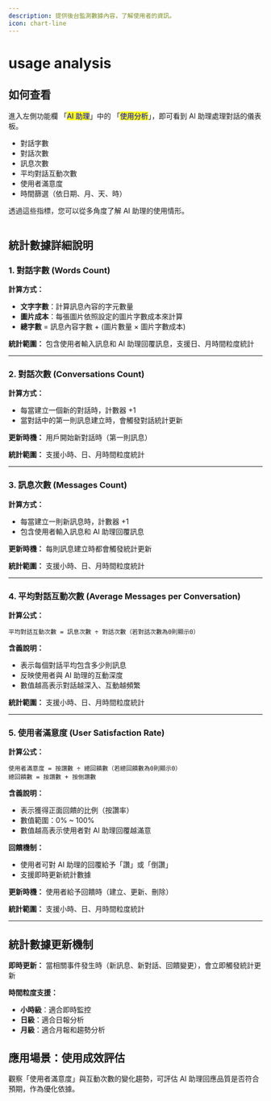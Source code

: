 ```yaml
---
description: 提供後台監測數據內容，了解使用者的資訊。
icon: chart-line
---
```


# usage analysis

## 如何查看

進入左側功能欄 「<mark style="color:blue;">AI 助理</mark>」中的 「<mark style="color:blue;">使用分析</mark>」，即可看到 AI 助理處理對話的儀表板。

- 對話字數
- 對話次數
- 訊息次數
- 平均對話互動次數
- 使用者滿意度
- 時間篩選（依日期、月、天、時）

透過這些指標，您可以從多角度了解 AI 助理的使用情形。

<figure><img src="../.gitbook/assets/截圖 2025-04-25 中午12.13.48.png" alt=""><figcaption></figcaption></figure>

## 統計數據詳細說明

### 1. 對話字數 (Words Count)

**計算方式：**

- **文字字數**：計算訊息內容的字元數量
- **圖片成本**：每張圖片依照設定的圖片字數成本來計算
- **總字數** = 訊息內容字數 + (圖片數量 × 圖片字數成本)

**統計範圍：** 包含使用者輸入訊息和 AI 助理回覆訊息，支援日、月時間粒度統計

---

### 2. 對話次數 (Conversations Count)

**計算方式：**

- 每當建立一個新的對話時，計數器 +1
- 當對話中的第一則訊息建立時，會觸發對話統計更新

**更新時機：** 用戶開始新對話時（第一則訊息）

**統計範圍：** 支援小時、日、月時間粒度統計

---

### 3. 訊息次數 (Messages Count)

**計算方式：**

- 每當建立一則新訊息時，計數器 +1
- 包含使用者輸入訊息和 AI 助理回覆訊息

**更新時機：** 每則訊息建立時都會觸發統計更新

**統計範圍：** 支援小時、日、月時間粒度統計

---

### 4. 平均對話互動次數 (Average Messages per Conversation)

**計算公式：**

```
平均對話互動次數 = 訊息次數 ÷ 對話次數（若對話次數為0則顯示0）
```

**含義說明：**

- 表示每個對話平均包含多少則訊息
- 反映使用者與 AI 助理的互動深度
- 數值越高表示對話越深入、互動越頻繁

**統計範圍：** 支援小時、日、月時間粒度統計

---

### 5. 使用者滿意度 (User Satisfaction Rate)

**計算公式：**

```
使用者滿意度 = 按讚數 ÷ 總回饋數（若總回饋數為0則顯示0）
總回饋數 = 按讚數 + 按倒讚數
```

**含義說明：**

- 表示獲得正面回饋的比例（按讚率）
- 數值範圍：0% ~ 100%
- 數值越高表示使用者對 AI 助理回覆越滿意

**回饋機制：**

- 使用者可對 AI 助理的回覆給予「讚」或「倒讚」
- 支援即時更新統計數據

**更新時機：** 使用者給予回饋時（建立、更新、刪除）

**統計範圍：** 支援小時、日、月時間粒度統計

---

## 統計數據更新機制

**即時更新：** 當相關事件發生時（新訊息、新對話、回饋變更），會立即觸發統計更新

**時間粒度支援：**

- **小時級**：適合即時監控
- **日級**：適合日報分析
- **月級**：適合月報和趨勢分析

## 應用場景：使用成效評估

觀察「使用者滿意度」與互動次數的變化趨勢，可評估 AI 助理回應品質是否符合預期，作為優化依據。